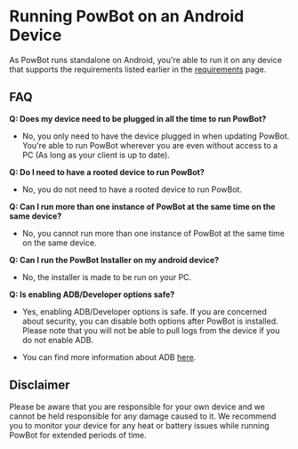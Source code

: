 # Running PowBot on an Android Device

As PowBot runs standalone on Android, you're able to run it on any device that supports the requirements listed earlier in the [requirements](../index.md) page.


## FAQ

**Q: Does my device need to be plugged in all the time to run PowBot?**

- No, you only need to have the device plugged in when updating PowBot. You're able to run PowBot wherever you are even without access to a PC (As long as your client is up to date).

**Q: Do I need to have a rooted device to run PowBot?**

- No, you do not need to have a rooted device to run PowBot.

**Q: Can I run more than one instance of PowBot at the same time on the same device?**

- No, you cannot run more than one instance of PowBot at the same time on the same device.

**Q: Can I run the PowBot Installer on my android device?**

- No, the installer is made to be run on your PC. 

**Q: Is enabling ADB/Developer options safe?**

- Yes, enabling ADB/Developer options is safe. If you are concerned about security, you can disable both options after PowBot is installed. Please note that you will not be able to pull logs from the device if you do not enable ADB.

- You can find more information about ADB [here](https://developer.android.com/tools/adb).


## Disclaimer
Please be aware that you are responsible for your own device and we cannot be held responsible for any damage caused to it. 
We recommend you to monitor your device for any heat or battery issues while running PowBot for extended periods of time.

